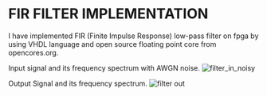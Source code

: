 # FIR FILTER IMPLEMENTATION

I have implemented FIR (Finite Impulse Response) low-pass filter on fpga by using VHDL language and open source floating point core from opencores.org.

Input signal and its frequency spectrum with AWGN noise.
![filter_in_noisy](https://user-images.githubusercontent.com/65094489/184543312-d373b393-f374-460c-ac0b-aff7e8e38964.png)


Output Signal and its frequency spectrum.
![filter out](https://user-images.githubusercontent.com/65094489/184543238-c6957e62-df6f-42b3-95c2-e53fa06ffdef.png)
